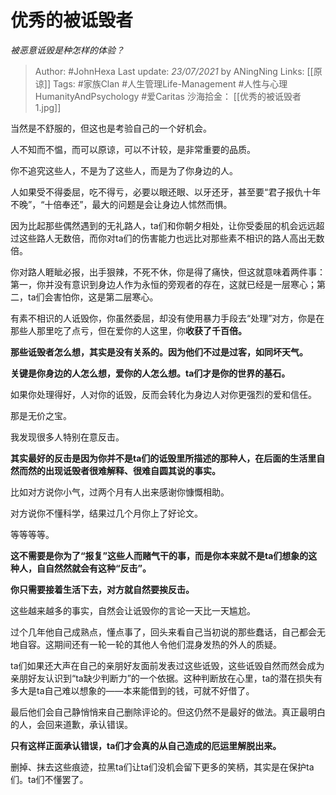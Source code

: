 # 优秀的被诋毁者
*被恶意诋毁是种怎样的体验？*

> Author: #JohnHexa
Last update: *23/07/2021* by ANingNing
Links: [[原谅]]
Tags:  #家族Clan #人生管理Life-Management #人性与心理HumanityAndPsychology #爱Caritas 
沙海拾金： [[优秀的被诋毁者1.jpg]]


当然是不舒服的，但这也是考验自己的一个好机会。

人不知而不愠，而可以原谅，可以不计较，是非常重要的品质。

你不追究这些人，不是为了这些人，而是为了你身边的人。

人如果受不得委屈，吃不得亏，必要以眼还眼、以牙还牙，甚至要“君子报仇十年不晚”，“十倍奉还”，最大的问题是会让身边人怵然而惧。

因为比起那些偶然遇到的无礼路人，ta们和你朝夕相处，让你受委屈的机会远远超过这些路人无数倍，而你对ta们的伤害能力也远比对那些素不相识的路人高出无数倍。

你对路人睚眦必报，出手狠辣，不死不休，你是得了痛快，但这就意味着两件事：第一，你并没有意识到身边人作为永恒的旁观者的存在，这就已经是一层寒心；第二，ta们会害怕你，这是第二层寒心。

有素不相识的人诋毁你，你虽然委屈，却没有使用暴力手段去“处理”对方，你是在那些人那里吃了点亏，但在爱你的人这里，你**收获了千百倍。**

**那些诋毁者怎么想，其实是没有关系的。因为他们不过是过客，如同坏天气。**

**关键是你身边的人怎么想，爱你的人怎么想。ta们才是你的世界的基石。**

如果你处理得好，人对你的诋毁，反而会转化为身边人对你更强烈的爱和信任。

那是无价之宝。

我发现很多人特别在意反击。

**其实最好的反击是因为你并不是ta们的诋毁里所描述的那种人，在后面的生活里自然而然的出现诋毁者很难解释、很难自圆其说的事实。**

比如对方说你小气，过两个月有人出来感谢你慷慨相助。

对方说你不懂科学，结果过几个月你上了好论文。

等等等等。

**这不需要是你为了“报复”这些人而赌气干的事，而是你本来就不是ta们想象的这种人，自自然然就会有这种“反击”。**

**你只需要接着生活下去，对方就自然要挨反击。**

这些越来越多的事实，自然会让诋毁你的言论一天比一天尴尬。

过个几年他自己成熟点，懂点事了，回头来看自己当初说的那些蠢话，自己都会无地自容。这期间还有一轮一轮的其他人令他们混身发热的外人的质疑。

ta们如果还大声在自己的亲朋好友面前发表过这些诋毁，这些诋毁自然而然会成为亲朋好友认识到“ta缺少判断力”的一个依据。这种判断放在心里，ta的潜在损失有多大是ta自己难以想象的——本来能借到的钱，可就不好借了。

最后他们会自己静悄悄来自己删除评论的。但这仍然不是最好的做法。真正最明白的人，会回来道歉，承认错误。

**只有这样正面承认错误，ta们才会真的从自己造成的厄运里解脱出来。**

删掉、抹去这些痕迹，拉黑ta们让ta们没机会留下更多的笑柄，其实是在保护ta们。ta们不懂罢了。



